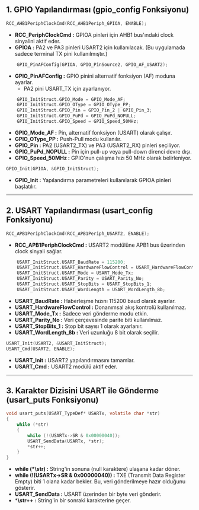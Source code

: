 ## 1. GPIO Yapılandırması (gpio_config Fonksiyonu)

```c
RCC_AHB1PeriphClockCmd(RCC_AHB1Periph_GPIOA, ENABLE);
```
* **RCC_PeriphClockCmd :** GPIOA pinleri için AHB1 bus'ındaki clock sinyalini aktif eder.
* **GPIOA :** PA2 ve PA3 pinleri USART2 için kullanılacak. (Bu uygulamada sadece terminal TX pini kullanılmıştır.)

```c
	GPIO_PinAFConfig(GPIOA, GPIO_PinSource2, GPIO_AF_USART2);
```
* **GPIO_PinAFConfig :** GPIO pinini alternatif fonksiyon (AF) moduna ayarlar.
  * PA2 pini USART_TX için ayarlanıyor.

```c
	GPIO_InitStruct.GPIO_Mode = GPIO_Mode_AF;
	GPIO_InitStruct.GPIO_OType = GPIO_OType_PP;
	GPIO_InitStruct.GPIO_Pin = GPIO_Pin_2 | GPIO_Pin_3;
	GPIO_InitStruct.GPIO_PuPd = GPIO_PuPd_NOPULL;
	GPIO_InitStruct.GPIO_Speed = GPIO_Speed_50MHz;
```
* **GPIO_Mode_AF     :** Pin, alternatif fonksiyon (USART) olarak çalışır.
* **GPIO_OType_PP    :** Push-Pull modu kullanılır.
* **GPIO_Pin         :** PA2 (USART2_TX) ve PA3 (USART2_RX) pinleri seçiliyor.
* **GPIO_PuPd_NOPULL :** Pin için pull-up veya pull-down direnci devre dışı.
* **GPIO_Speed_50MHz :** GPIO'nun çalışma hızı 50 MHz olarak belirleniyor.

```c
GPIO_Init(GPIOA, &GPIO_InitStruct);
```
* **GPIO_Init :** Yapılandırma parametreleri kullanılarak GPIOA pinleri başlatılır.

---------------------------------------------------------------------------------------------------------------------------------------------------------------------------------------------------------------------

## 2. USART Yapılandırması (usart_config Fonksiyonu)

```c
RCC_APB1PeriphClockCmd(RCC_APB1Periph_USART2, ENABLE);
```
* **RCC_APB1PeriphClockCmd :** USART2 modülüne APB1 bus üzerinden clock sinyali sağlar.

```c
	USART_InitStruct.USART_BaudRate = 115200;
	USART_InitStruct.USART_HardwareFlowControl = USART_HardwareFlowControl_None;
	USART_InitStruct.USART_Mode = USART_Mode_Tx;
	USART_InitStruct.USART_Parity = USART_Parity_No;
	USART_InitStruct.USART_StopBits = USART_StopBits_1;
	USART_InitStruct.USART_WordLength = USART_WordLength_8b;
```
* **USART_BaudRate             :** Haberleşme hızını 115200 baud olarak ayarlar.
* **USART_HardwareFlowControl  :** Donanımsal akış kontrolü kullanılmaz.
* **USART_Mode_Tx              :** Sadece veri gönderme modu etkin.
* **USART_Parity_No            :** Veri çerçevesinde parite biti kullanılmaz.
* **USART_StopBits_1           :** Stop bit sayısı 1 olarak ayarlanır.
* **USART_WordLength_8b        :** Veri uzunluğu 8 bit olarak seçilir.

```c
USART_Init(USART2, &USART_InitStruct);
USART_Cmd(USART2, ENABLE);
```
* **USART_Init :** USART2  yapılandırmasını tamamlar.
* **USART_Cmd  :** USART2 modülü aktif eder.

---------------------------------------------------------------------------------------------------------------------------------------------------------------------------------------------------------------------

## 3. Karakter Dizisini USART ile Gönderme (usart_puts Fonksiyonu)

```c
void usart_puts(USART_TypeDef* USARTx, volatile char *str)
{
	while (*str)
	{
		while (!(USARTx->SR & 0x00000040));
		USART_SendData(USARTx, *str);
		*str++;
	}
}
```
* **while (*\str)                      :** String'in sonuna (null karaktere) ulaşana kadar döner.
* **while (!(USARTx->SR & 0x00000040)) :** TXE (Transmit Data Register Empty) biti 1 olana kadar bekler. Bu, veri gönderilmeye hazır olduğunu gösterir.
* **USART_SendData                     :** USART üzerinden bir byte veri gönderir.
* ***\str++                            :** String'in bir sonraki karakterine geçer.  



















